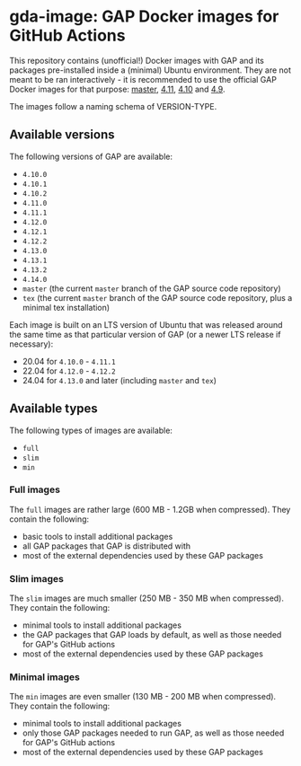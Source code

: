 # gda-image: GAP Docker images for GitHub Actions

This repository contains (unofficial!) Docker images with GAP and its packages pre-installed inside a (minimal) Ubuntu environment. They are not meant to be ran interactively - it is recommended to use the official GAP Docker images for that purpose: [master](https://github.com/gap-system/gap-docker-master), [4.11](https://github.com/gap-system/gap-docker-stable-4.11), [4.10](https://github.com/gap-system/gap-docker-stable-4.10) and [4.9](https://github.com/gap-system/gap-docker-stable-4.9).

The images follow a naming schema of VERSION-TYPE.

## Available versions

The following versions of GAP are available:
  - `4.10.0`
  - `4.10.1`
  - `4.10.2`
  - `4.11.0`
  - `4.11.1`
  - `4.12.0`
  - `4.12.1`
  - `4.12.2`
  - `4.13.0`
  - `4.13.1`
  - `4.13.2`
  - `4.14.0`
  - `master` (the current `master` branch of the GAP source code repository)
  - `tex` (the current `master` branch of the GAP source code repository, plus a minimal tex installation) 

Each image is built on an LTS version of Ubuntu that was released around the same time as that particular version of GAP (or a newer LTS release if necessary):
  - 20.04 for `4.10.0` -  `4.11.1`
  - 22.04 for `4.12.0` - `4.12.2`
  - 24.04 for `4.13.0` and later (including `master` and `tex`)


## Available types

The following types of images are available:
  - `full`
  - `slim`
  - `min`

### Full images

The `full` images are rather large (600 MB - 1.2GB when compressed). They contain the following:
  * basic tools to install additional packages
  * all GAP packages that GAP is distributed with
  * most of the external dependencies used by these GAP packages
  
### Slim images
  
The `slim` images are much smaller (250 MB - 350 MB when compressed). They contain the following:
  * minimal tools to install additional packages
  * the GAP packages that GAP loads by default, as well as those needed for GAP's GitHub actions
  * most of the external dependencies used by these GAP packages

### Minimal images
  
The `min` images are even smaller (130 MB - 200 MB when compressed). They contain the following:
  * minimal tools to install additional packages
  * only those GAP packages needed to run GAP, as well as those needed for GAP's GitHub actions
  * most of the external dependencies used by these GAP packages
